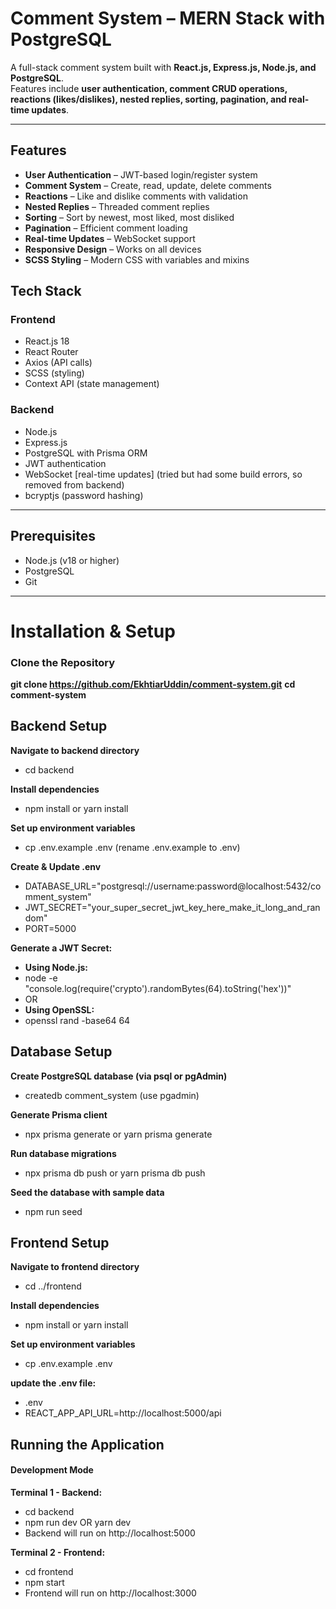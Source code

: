 # Comment System – MERN Stack with PostgreSQL

A full-stack comment system built with **React.js, Express.js, Node.js, and PostgreSQL**.  
Features include **user authentication, comment CRUD operations, reactions (likes/dislikes), nested replies, sorting, pagination, and real-time updates**.

---

## Features

- **User Authentication** – JWT-based login/register system  
- **Comment System** – Create, read, update, delete comments  
- **Reactions** – Like and dislike comments with validation  
- **Nested Replies** – Threaded comment replies  
- **Sorting** – Sort by newest, most liked, most disliked  
- **Pagination** – Efficient comment loading  
- **Real-time Updates** – WebSocket support  
- **Responsive Design** – Works on all devices  
- **SCSS Styling** – Modern CSS with variables and mixins 

## Tech Stack

### Frontend
- React.js 18  
- React Router  
- Axios (API calls)  
- SCSS (styling)  
- Context API (state management)  

### Backend
- Node.js  
- Express.js  
- PostgreSQL with Prisma ORM  
- JWT authentication  
- WebSocket [real-time updates] (tried but had some build errors, so removed from backend)
- bcryptjs (password hashing)  

---
## Prerequisites

- Node.js (v18 or higher)  
- PostgreSQL  
- Git  

---

# Installation & Setup

### Clone the Repository

**git clone <https://github.com/EkhtiarUddin/comment-system.git>**
**cd comment-system**
## Backend Setup

**Navigate to backend directory**
- cd backend

**Install dependencies**
- npm install or yarn install

**Set up environment variables**
- cp .env.example .env (rename .env.example to .env)

**Create & Update .env**

- DATABASE_URL="postgresql://username:password@localhost:5432/comment_system"
- JWT_SECRET="your_super_secret_jwt_key_here_make_it_long_and_random"
- PORT=5000

**Generate a JWT Secret:**
- **Using Node.js:**
- node -e "console.log(require('crypto').randomBytes(64).toString('hex'))"
- OR
- **Using OpenSSL:**
- openssl rand -base64 64

## Database Setup

**Create PostgreSQL database (via psql or pgAdmin)**
- createdb comment_system (use pgadmin)

**Generate Prisma client**
- npx prisma generate or yarn prisma generate

**Run database migrations**
- npx prisma db push or yarn prisma db push

**Seed the database with sample data**
- npm run seed

## Frontend Setup

**Navigate to frontend directory**
- cd ../frontend

**Install dependencies**
- npm install or yarn install

**Set up environment variables**
- cp .env.example .env

**update the .env file:**
- .env
- REACT_APP_API_URL=http://localhost:5000/api

## Running the Application

#### Development Mode

**Terminal 1 - Backend:**
- cd backend
- npm run dev OR yarn dev
- Backend will run on http://localhost:5000

**Terminal 2 - Frontend:**
- cd frontend
- npm start
- Frontend will run on http://localhost:3000

